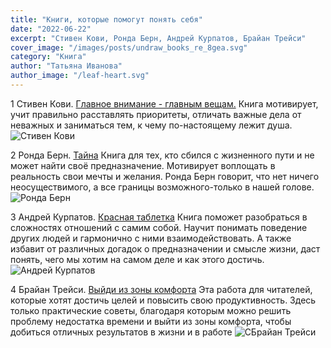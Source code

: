 ```yaml
---
title: "Книги, которые помогут понять себя"
date: "2022-06-22"
excerpt: "Стивен Кови, Ронда Берн, Андрей Курпатов, Брайан Трейси"
cover_image: "/images/posts/undraw_books_re_8gea.svg"
category: "Книга"
author: "Татьяна Иванова"
author_image: "/leaf-heart.svg"
---
```


1 Стивен Кови. [Главное внимание - главным вещам.](https://www.litres.ru/rebekka-merrill/glavnoe-vnimanie-glavnym-vescham-zhit-lubit-uchitsya-i-ost/)
Книга мотивирует, учит правильно расставлять приоритеты, отличать важные дела от неважных и заниматься тем, к чему по-настоящему лежит душа.
![Стивен Кови](/images/books/5025812-rebekka-merrill-glavnoe-vnimanie-glavnym-vescham-zhit-lubit-uchitsya-i-ost.webp)

2 Ронда Берн. [Тайна](https://www.litres.ru/ronda-bern/tayna/)
Книга для тех, кто сбился с жизненного пути и не может найти своё предназначение. Мотивирует воплощать в реальность свои мечты и желания. Ронда Берн говорит, что нет ничего неосуществимого, а все границы возможного-только в нашей голове.
![Ронда Берн](/images/books/39503297-ronda-bern-tayna.webp)

3 Андрей Курпатов. [Красная таблетка](https://www.litres.ru/andrey-kurpatov/krasnaya-tabletka-posmotri-pravde-v-glaza/)
Книга поможет разобраться в сложностях отношений с самим собой. Научит понимать поведение других людей и гармонично с ними взаимодействовать. А также избавит от различных догадок о предназначении и смысле жизни, даст понять, чего мы хотим на самом деле и как этого достичь.
![Андрей Курпатов](/images/books/32481440-andrey-kurpatov-krasnaya-tabletka-posmotri-pravde-v-glaza.webp)

4 Брайан Трейси. [Выйди из зоны комфорта](https://www.litres.ru/brayan-treysi/vyydi-iz-zony-komforta-izmeni-svou-zhizn/otzivi/)
Эта работа для читателей, которые хотят достичь целей и повысить свою продуктивность. Здесь только практические советы, благодаря которым можно решить проблему недостатка времени и выйти из зоны комфорта, чтобы добиться отличных результатов в жизни и в работе
![СБрайан Трейси](/images/books/6219922-brayan-treysi-vyydi-iz-zony-komforta-izmeni-svou-zhizn.webp)
